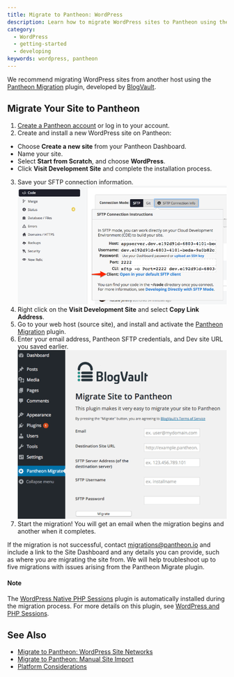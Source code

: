 ```yaml
---
title: Migrate to Pantheon: WordPress
description: Learn how to migrate WordPress sites to Pantheon using the Pantheon Migration plugin from BlogVault.
category:
  - WordPress
  - getting-started
  - developing
keywords: wordpress, pantheon
---
```

We recommend migrating WordPress sites from another host using the [Pantheon Migration](https://wordpress.org/plugins/bv-pantheon-migration/) plugin, developed by [BlogVault](https://blogvault.net/).

## Migrate Your Site to Pantheon

1. [Create a Pantheon account](https://dashboard.pantheon.io/register) or log in to your account.
2. Create and install a new WordPress site on Pantheon:
 - Choose **Create a new site** from your Pantheon Dashboard.
 - Name your site.
 - Select **Start from Scratch**, and choose **WordPress**.
 - Click **Visit Development Site** and complete the installation process.
3. Save your SFTP connection information.
![SFTP Connection Information](/source/docs/assets/images/sftp-connection-info.png)
4. Right click on the **Visit Development Site** and select **Copy Link Address**.
5. Go to your web host (source site), and install and activate the [Pantheon Migration](https://wordpress.org/plugins/bv-pantheon-migration/) plugin.
6. Enter your email address, Pantheon SFTP credentials, and Dev site URL you saved earlier.
![BlogVault Plugin](/source/docs/assets/images/bv-details.png)
7. Start the migration! You will get an email when the migration begins and another when it completes.

If the migration is not successful, contact <migrations@pantheon.io> and include a link to the Site Dashboard and any details you can provide, such as where you are migrating the site from. We will help troubleshoot up to five migrations with issues arising from the Pantheon Migrate plugin.

<div class=“alert alert-note”>
<h4>Note</h4>
The <a href="https://wordpress.org/plugins/wp-native-php-sessions/">WordPress Native PHP Sessions</a> plugin is automatically installed during the migration process. For more details on this plugin, see <a href="/docs/wordpress-sessions/">WordPress and PHP Sessions</a>.
</div>

## See Also

- [Migrate to Pantheon: WordPress Site Networks](/docs/migrate-wordpress-site-networks)
- [Migrate to Pantheon: Manual Site Import](/docs/manual-import)
- [Platform Considerations](/docs/platform-considerations)

